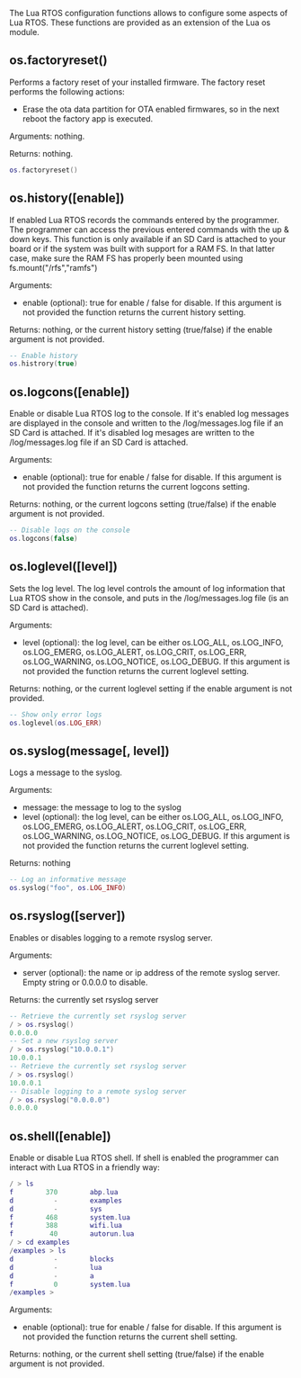 The Lua RTOS configuration functions allows to configure some aspects of Lua RTOS. These functions are provided as an extension of the Lua os module.

## os.factoryreset()

Performs a factory reset of your installed firmware. The factory reset performs the following actions:

  * Erase the ota data partition for OTA enabled firmwares, so in the next reboot the factory app is executed.

Arguments: nothing.

Returns: nothing.

```lua
os.factoryreset()
```

## os.history([enable])

If enabled Lua RTOS records the commands entered by the programmer. The programmer can access the previous entered commands with the up & down keys. This function is only available if an SD Card is attached to your board or if the system was built with support for a RAM FS. In that latter case, make sure the RAM FS has properly been mounted using fs.mount("/rfs","ramfs")

Arguments:

* enable (optional): true for enable / false for disable. If this argument is not provided the function returns the current history setting.

Returns: nothing, or the current history setting (true/false) if the enable argument is not provided.

```lua
-- Enable history
os.histrory(true)
```

## os.logcons([enable])

Enable or disable Lua RTOS log to the console. If it's enabled log messages are displayed in the console and written to the /log/messages.log file if an SD Card is attached. If it's disabled log mesages are written to the /log/messages.log file if an SD Card is attached.

Arguments:

* enable (optional): true for enable / false for disable. If this argument is not provided the function returns the current logcons setting.

Returns: nothing, or the current logcons setting (true/false) if the enable argument is not provided.

```lua
-- Disable logs on the console
os.logcons(false)
```

## os.loglevel([level])

Sets the log level. The log level controls the amount of log information that Lua RTOS show in the console, and puts in the /log/messages.log file (is an SD Card is attached).

Arguments:

* level (optional): the log level, can be either os.LOG_ALL, os.LOG_INFO, os.LOG_EMERG, os.LOG_ALERT, os.LOG_CRIT, os.LOG_ERR, os.LOG_WARNING, os.LOG_NOTICE, os.LOG_DEBUG. If this argument is not provided the function returns the current loglevel setting.

Returns: nothing, or the current loglevel setting if the enable argument is not provided.

```lua
-- Show only error logs
os.loglevel(os.LOG_ERR)
```

## os.syslog(message[, level])

Logs a message to the syslog.

Arguments:

* message: the message to log to the syslog
* level (optional): the log level, can be either os.LOG_ALL, os.LOG_INFO, os.LOG_EMERG, os.LOG_ALERT, os.LOG_CRIT, os.LOG_ERR, os.LOG_WARNING, os.LOG_NOTICE, os.LOG_DEBUG. If this argument is not provided the function returns the current loglevel setting.

Returns: nothing

```lua
-- Log an informative message
os.syslog("foo", os.LOG_INFO)
```

## os.rsyslog([server])

Enables or disables logging to a remote rsyslog server.

Arguments:

* server (optional): the name or ip address of the remote syslog server. Empty string or 0.0.0.0 to disable.

Returns: the currently set rsyslog server

```lua
-- Retrieve the currently set rsyslog server
/ > os.rsyslog()
0.0.0.0
-- Set a new rsyslog server
/ > os.rsyslog("10.0.0.1")
10.0.0.1
-- Retrieve the currently set rsyslog server
/ > os.rsyslog()
10.0.0.1
-- Disable logging to a remote syslog server
/ > os.rsyslog("0.0.0.0")
0.0.0.0
```

## os.shell([enable])

Enable or disable Lua RTOS shell. If shell is enabled the programmer can interact with Lua RTOS in a friendly way:

```lua
/ > ls
f	     370		abp.lua
d	       -		examples
d	       -		sys
f	     468		system.lua
f	     388		wifi.lua
f	      40		autorun.lua
/ > cd examples
/examples > ls
d	       -		blocks
d	       -		lua
d	       -		a
f	       0		system.lua
/examples >
```

Arguments:

* enable (optional): true for enable / false for disable. If this argument is not provided the function returns the current shell setting.

Returns: nothing, or the current shell setting (true/false) if the enable argument is not provided.
